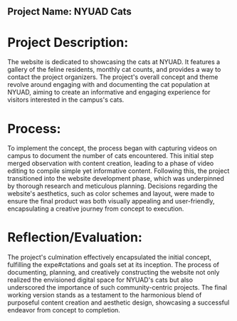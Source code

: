 ## Project Name: NYUAD Cats
# Project Description: 
The website is dedicated to showcasing the cats at NYUAD. It features a gallery of the feline residents, monthly cat counts, and provides a way to contact the project organizers. The project's overall concept and theme revolve around engaging with and documenting the cat population at NYUAD, aiming to create an informative and engaging experience for visitors interested in the campus's cats.
# Process: 
To implement the concept, the process began with capturing videos on campus to document the number of cats encountered. This initial step merged observation with content creation, leading to a phase of video editing to compile simple yet informative content. Following this, the project transitioned into the website development phase, which was underpinned by thorough research and meticulous planning. Decisions regarding the website's aesthetics, such as color schemes and layout, were made to ensure the final product was both visually appealing and user-friendly, encapsulating a creative journey from concept to execution.

# Reflection/Evaluation: 
The project's culmination effectively encapsulated the initial concept, fulfilling the expe#ctations and goals set at its inception. The process of documenting, planning, and creatively constructing the website not only realized the envisioned digital space for NYUAD's cats but also underscored the importance of such community-centric projects. The final working version stands as a testament to the harmonious blend of purposeful content creation and aesthetic design, showcasing a successful endeavor from concept to completion.